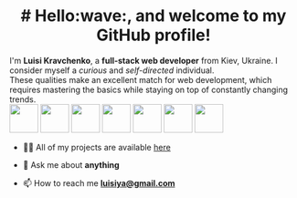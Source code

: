 

<h1 align="center"># Hello:wave:, and welcome to my GitHub profile! </h1>


I'm **Luisi Kravchenko**, a **full-stack web developer** from Kiev, Ukraine.  I consider myself a *curious* and *self-directed* individual.  
These qualities make an excellent match for web development, which requires mastering the basics while staying on top of constantly changing trends.
<br>
<code><a href="https://reactjs.org/" target="_blank"><img height="50" src="https://www.vectorlogo.zone/logos/reactjs/reactjs-ar21.svg"></a></code>
<code><a href="https://reactjs.org/" target="_blank"><img height="50" src="https://github.com/prplx/svg-logos/blob/master/svg/redux.svg"></a></code>
<code><a href="https://www.javascript.com/" target="_blank"><img height="50" src="https://www.vectorlogo.zone/logos/javascript/javascript-ar21.svg"></a></code>
<code><a href="https://git-scm.com/" target="_blank"><img height="50" src="https://www.vectorlogo.zone/logos/git-scm/git-scm-ar21.svg"></a></code>
<code><a href="https://www.json.org/" target="_blank"><img height="50" src="https://www.vectorlogo.zone/logos/json/json-ar21.svg"></a></code>
<code><a href="https://cloud.google.com/" target="_blank"><img height="50" src="https://www.vectorlogo.zone/logos/google_cloud/google_cloud-ar21.svg"></a></code>
<code><a href="https://aws.amazon.com/" target="_blank"><img height="50" src="https://www.vectorlogo.zone/logos/amazon_aws/amazon_aws-ar21.svg"></a></code>




- 👨‍💻 All of my projects are available  [here](https://github.com/luisiya?tab=projects)

- 💬 Ask me about **anything**

- 📫 How to reach me **luisiya@gmail.com**



